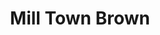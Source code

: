 ---
abv: 6.5%
alt:
availability: Keg
bitterness: 
description: This is our smooth drinking coconut infused brown ale. Low hopping rates and the addition of toasted coconut together meld a deliciously balanced beer.
gravity: 
hops: 
ibu: 16
img: beer.jpg
layout: beer
malt: 
modal-id: mill-town-brown
title: Mill Town Brown
on-tap: nope
sourness: 
style: Brown Ale
---